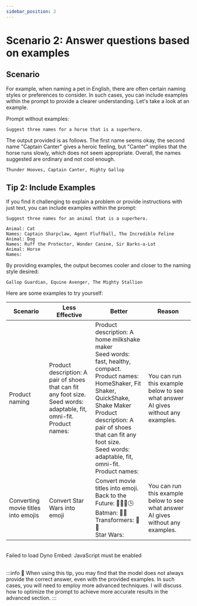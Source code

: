 ```yaml
---
sidebar_position: 2
---
```


# Scenario 2: Answer questions based on examples

<head>
  <script defer="defer" src="https://embed.trydyno.com/embedder.js"></script>
  <link href="https://embed.trydyno.com/embedder.css" rel="stylesheet" />
</head>

## Scenario

For example, when naming a pet in English, there are often certain naming styles or preferences to consider. In such cases, you can include examples within the prompt to provide a clearer understanding. Let's take a look at an example.

Prompt without examples:

```other
Suggest three names for a horse that is a superhero.
```

The output provided is as follows. The first name seems okay, the second name "Captain Canter" gives a heroic feeling, but "Canter" implies that the horse runs slowly, which does not seem appropriate. Overall, the names suggested are ordinary and not cool enough.

```other
Thunder Hooves, Captain Canter, Mighty Gallop
```

## **Tip 2: Include Examples**

If you find it challenging to explain a problem or provide instructions with just text, you can include examples within the prompt:

```other
Suggest three names for an animal that is a superhero.

Animal: Cat
Names: Captain Sharpclaw, Agent Fluffball, The Incredible Feline
Animal: Dog
Names: Ruff the Protector, Wonder Canine, Sir Barks-a-Lot
Animal: Horse
Names:
```

By providing examples, the output becomes cooler and closer to the naming style desired:

```other
Gallop Guardian, Equine Avenger, The Mighty Stallion
```

Here are some examples to try yourself:

| Scenario                            | Less Effective                                                                                                                | Better                                                                                                                                                                                                                                                                                   | Reason                                                                           |
| ----------------------------------- | ----------------------------------------------------------------------------------------------------------------------------- | ---------------------------------------------------------------------------------------------------------------------------------------------------------------------------------------------------------------------------------------------------------------------------------------- | -------------------------------------------------------------------------------- |
| Product naming                      | Product description: A pair of shoes that can fit any foot size.<br/>Seed words: adaptable, fit, omni-fit.<br/>Product names: | Product description: A home milkshake maker<br/>Seed words: fast, healthy, compact.<br/>Product names: HomeShaker, Fit Shaker, QuickShake, Shake Maker<br/>Product description: A pair of shoes that can fit any foot size.<br/>Seed words: adaptable, fit, omni-fit.<br/>Product names: | You can run this example below to see what answer AI gives without any examples. |
| Converting movie titles into emojis | Convert Star Wars into emoji                                                                                                  | Convert movie titles into emoji. <br/>Back to the Future: 👨👴🚗🕒<br/>Batman: 🤵🦇<br/>Transformers: 🚗🤖<br/>Star Wars:                                                                                                                                                                | You can run this example below to see what answer AI gives without any examples. |

<br/>

<div trydyno-embed="" openai-model="text-davinci-003" initial-prompt="Convert Star Wars into emoji" initial-response="🌟⚔️👽💥👨‍🚀👩‍🚀🚀" max-tokens="256" box-rows="3" model-temp="0.7" top-p="1">
    <noscript>Failed to load Dyno Embed: JavaScript must be enabled</noscript>
</div>

<br/>

:::info 🔴
When using this tip, you may find that the model does not always provide the correct answer, even with the provided examples. In such cases, you will need to employ more advanced techniques. I will discuss how to optimize the prompt to achieve more accurate results in the advanced section.
:::
